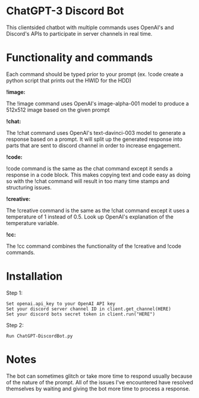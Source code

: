 # ChatGPT-3 Discord Bot
This clientsided chatbot with multiple commands uses OpenAI's and Discord's APIs to participate in server channels in real time. 

# Functionality and commands
Each command should be typed prior to your prompt (ex. !code create a python script that prints out the HWID for the HDD)

**!image:**

The !image command uses OpenAI's image-alpha-001 model to produce a 512x512 image based on the given prompt

**!chat:**

The !chat command uses OpenAI's text-davinci-003 model to generate a response based on a prompt. It will split up the generated response into parts that are sent to discord channel in order to increase engagement. 

**!code:**

!code command is the same as the chat command except it sends a response in a code block. This makes copying text and code easy as doing so with the !chat command will result in too many time stamps and structuring issues.

**!creative:**

The !creative command is the same as the !chat command except it uses a temperature of 1 instead of 0.5. Look up OpenAI's explanation of the temperature variable.

**!cc:**

The !cc command combines the functionality of the !creative and !code commands.

# Installation
Step 1:
```
Set openai.api_key to your OpenAI API key
Set your discord server channel ID in client.get_channel(HERE)
Set your discord bots secret token in client.run("HERE")
```
Step 2:
```
Run ChatGPT-DiscordBot.py
```

# Notes
The bot can sometimes glitch or take more time to respond usually because of the nature of the prompt. All of the issues I've encountered have resolved themselves by waiting and giving the bot more time to process a response.
